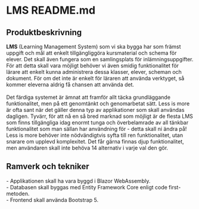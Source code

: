 <h1>LMS README.md</h1>
<h2>Produktbeskrivning</h2>
<b>LMS</b> (Learning Management System) som vi ska bygga har som främst uppgift och mål att enkelt tillgängliggöra kursmaterial och schema för elever. 
Det skall även fungera som en samlingsplats för inlämningsuppgifter. 
För att detta skall vara möjligt behöver vi även smidig funktionalitet för lärare att enkelt kunna administrera dessa klasser, elever, scheman och dokument. 
För om det inte är enkelt för läraren att använda verktyget, så kommer eleverna aldrig få chansen att använda det.<br><br>
Det färdiga systemet är ämnat att framför allt täcka grundläggande funktionalitet, men på ett genomtänkt och genomarbetat sätt. Less is more är ofta sant när det gäller denna typ av applikationer som skall användas dagligen. Tyvärr, för att nå en så bred marknad som möjligt är de flesta LMS som finns tillgängliga idag enormt tunga och överbelamrade av all tänkbar funktionalitet som man sällan har användning för - detta skall ni ändra på! Less is more behöver inte nödvändigtvis syfta till ren funktionalitet, utan snarare om upplevd komplexitet. Det får gärna finnas djup funktionalitet, men användaren skall inte behöva 14 alternativ i varje val den gör.
<h2>Ramverk och tekniker</h2>
- Applikationen skall ha vara byggd i Blazor WebAssembly.<br> 
- Databasen skall byggas med Entity Framework Core enligt code first-metoden.<br> 
- Frontend skall använda Bootstrap 5.<br>

